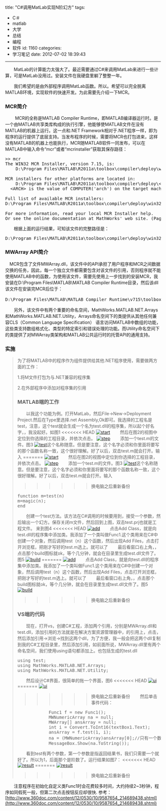 title: "C#调用MatLab实现N阶幻方"
tags:
  - C＃
  - matlab
  - 大学
  - 总结
  - 编程
  - 软件
id: 1160
categories:
  - 学习笔记
date: 2012-07-02 18:39:43
---

　　MatLab的计算能力太强大了。最近需要通过C#来调用MatLab来进行一些计算，可是MatLab没用过。安装文件在我硬盘里躺了整整一年。

　　我们希望的是由外部程序调用MatLab函数。所以。希望可以完全脱离MATLAB环境，实现软件的快速开发。为此需要先介绍一下MCR。

### MCR简介

　　 MCR的全称是MATLAB Compiler Runtime，即MATLAB编译器运行时。是一个由MATLAB共享类库构成的执行引擎，他能够使MATLAB文件在没有MATLAB的机器上运行。这一点和.NET Framework相对于.NET程序一样，即为程序的运行提供了底层支持。当发布程序的时候，需要将MCR也打包进来，这样没有MATLAB的机器上也能执行，MCR随MATLAB软件一同发布，可以在MATLAB中输入命令“mcr”或者“mcrinstaller”获取其保存路径：

<pre class="lang:default decode:true " >&gt;&gt; mcr
The WIN32 MCR Installer, version 7.15, is:
    D:\Program Files\MATLAB\R2011a\toolbox\compiler\deploy\win32\MCRInstaller.exe

MCR installers for other platforms are located in:
    D:\Program Files\MATLAB\R2011a\toolbox\compiler\deploy\&lt;ARCH&gt;
  &lt;ARCH&gt; is the value of COMPUTER('arch') on the target machine.

Full list of available MCR installers:
D:\Program Files\MATLAB\R2011a\toolbox\compiler\deploy\win32\MCRInstaller.exe

For more information, read your local MCR Installer help.
Or see the online documentation at MathWorks' web site. (Page may load slowly.)</pre> 

　　根据上面的运行结果，可知该文件的完整路径是：

<pre class="lang:default decode:true " >D:\Program Files\MATLAB\R2011a\toolbox\compiler\deploy\win32\MCRInstaller.exe</pre> 

### MWArray API简介

 　MCR包含了文件MWArray.dll，该文件中的API承担了用户程序和MCR之间数据交换的任务，因此，每一个独立文件都需要包含对该文件的引用，否则程序就不能使用MATLAB中的函数，为使用该文件，需要先使用上一步找到的安装MCR，我安装在D:\Program Files\MATLAB\MATLAB Compiler Runtime目录，然后该dll该文件在安装完MCR后位于：

<pre class="lang:default decode:true " >D:\Program Files\MATLAB\MATLAB Compiler Runtime\v715\toolbox\dotnetbuilder\bin\win32\v2.0，名字是MWArray.dll，</pre> 

　　另外，该文件中有两个重要的命名空间，MathWorks.MATLAB.NET.Arrays和MathWorks.MATLAB.NET.Utility，Arrays命名空间下的类提供从其他任何兼容CLS（Common Language Specification） 语言访问MATLAB中数组的功能，这些类支持数组格式化、类型的特定索引和错误处理的功能。而Utility命名空间下的类提供了对MWArray类架构和MATLAB公共运行时的托管API的通用支持。

### 实施

> 为了将MATLAB中的程序作为组件提供给其他.NET程序使用，需要做两方面的工作：
> 
> 1.将M文件打包为与.NET兼容的程序集
> 
> 2.在外部程序中添加对程序集的引用
> 
> ### MATLAB端的工作
> 
> 　　以我这个功能为例。打开MatLab，然后File->New->Deployment Project.然后在Type里选择.net Assembly,Ok即可。我选择的工程名是test，注意，这个test就会生成一个名为test.dll的程序集，所以起个好名字，，我没起好。如图1
<<<<<<< HEAD
> [![]({{BASE_PATH}}/images/494daca0321a65539ea6b2c7d6d3155345c3c32d.jpg "start")](http://leaverimage.b0.upaiyun.com/23964_o.jpg)
> 　　然后在图2的视图中定位到你选择的工程目录，并依次点击。
> [![]({{BASE_PATH}}/images/b2e74076bfe76e6aeac6b3b7365668d2f23431fe.jpg "step")](http://leaverimage.b0.upaiyun.com/23966_o.jpg)
> 　　添加一个test.m的文件。图3
> [![]({{BASE_PATH}}/images/110d97e0942789e04445dd3d3eee89873c49de11.jpg "test")](http://leaverimage.b0.upaiyun.com/23965_o.jpg)这个名称随意。但是要注意，这个名字必须和你里面将要写的那个函数名称一致，这个很好理解。好了以后，双击test.m就会打开。输入
=======
> [![](/images/494daca0321a65539ea6b2c7d6d3155345c3c32d.jpg "start")](http://leaverimage.b0.upaiyun.com/23964_o.jpg)
> 　　然后在图2的视图中定位到你选择的工程目录，并依次点击。
> [![](/images/b2e74076bfe76e6aeac6b3b7365668d2f23431fe.jpg "step")](http://leaverimage.b0.upaiyun.com/23966_o.jpg)
> 　　添加一个test.m的文件。图3
> [![](/images/110d97e0942789e04445dd3d3eee89873c49de11.jpg "test")](http://leaverimage.b0.upaiyun.com/23965_o.jpg)这个名称随意。但是要注意，这个名字必须和你里面将要写的那个函数名称一致，这个很好理解。好了以后，双击test.m就会打开。输入
>>>>>>> 换电脑之后重新备份
> 
> <pre class="lang:default decode:true " >function m=test(n)
> m=magic(n);
> end</pre> 
> 
> 　　创建一个test方法。该方法在C#调用的时候要用到，接受一个参数，然后输出一个幻方。保存关闭m文件，然后回到上图，双击test.prj也就是工程文件。
> 来到图4
<<<<<<< HEAD
> [![]({{BASE_PATH}}/images/5ab49b4504bc1aba33d62b3c2cfbf897656c751d.jpg "add")](http://leaverimage.b0.upaiyun.com/23967_o.jpg)
> 　　点击Add Class，就是向test.dll的程序集中添加类。我添加了一个类叫做Func1.这个类用来在C#中创建一个对象，然后调用test（n）这个函数，然后出现Add Files，点击打开浏览框，把刚才写好的test.m选上。就可以了
> 　　最后看窗口右上角，，点击那个build图标就ok，等个几分钟，就会在目录里生成test.dll文件了。图5
> [![]({{BASE_PATH}}/images/4e21f5823ece422097e73e2321e43b3b09a2cb7a.jpg "build")](http://leaverimage.b0.upaiyun.com/23968_o.jpg)
=======
> [![](/images/5ab49b4504bc1aba33d62b3c2cfbf897656c751d.jpg "add")](http://leaverimage.b0.upaiyun.com/23967_o.jpg)
> 　　点击Add Class，就是向test.dll的程序集中添加类。我添加了一个类叫做Func1.这个类用来在C#中创建一个对象，然后调用test（n）这个函数，然后出现Add Files，点击打开浏览框，把刚才写好的test.m选上。就可以了
> 　　最后看窗口右上角，，点击那个build图标就ok，等个几分钟，就会在目录里生成test.dll文件了。图5
> [![](/images/4e21f5823ece422097e73e2321e43b3b09a2cb7a.jpg "build")](http://leaverimage.b0.upaiyun.com/23968_o.jpg)
>>>>>>> 换电脑之后重新备份
> 
> ### VS端的代码
> 
> 　　现在，打开vs，创建C#工程，添加两个引用，分别是MWArray.dll和test.dll，添加引用的方法就是在解决方案资源管理器中，的引用上，点击，然后添加引用->浏览->找到这两个dll，为了方便，我一般会把这两个dll复制到我的C#工程目录里，然后添加引用，如前面所说，MWArray.dll里有两个命名空间，我们使用using语句都添加上。也包括生成的test.dll
> 
> <pre class="lang:c# decode:true " >using test;
> using MathWorks.MATLAB.NET.Arrays;
> using MathWorks.MATLAB.NET.Utility;</pre> 
> 
> 　　然后设计C#界面，很简单的拖一个界面，图6
<<<<<<< HEAD
> [![]({{BASE_PATH}}/images/07a97d0fe021665574597469b813e53dc6b48677.jpg "ui")](http://leaverimage.b0.upaiyun.com/23969_o.jpg)
=======
> [![](/images/07a97d0fe021665574597469b813e53dc6b48677.jpg "ui")](http://leaverimage.b0.upaiyun.com/23969_o.jpg)
>>>>>>> 换电脑之后重新备份
> 　　然后单击事件代码：
> 
> <pre class="lang:c# decode:true " >            Func1 f = new Func1(); 
>             MWNumericArray na = null;
>             MWArray[] ansArray = null; 
>             int i = Convert.ToInt16(textBox1.Text); 
>             ansArray = f.test(1, i); 
>             na = (MWNumericArray)ansArray[0];//只有一个数组返回
>             MessageBox.Show(na.ToString());</pre> 
> 　　看到test有两个参数，第一个参数是指返回结果书，我们只需要一个就好了。所以为1，后面那个是阶数了。运行结果如图7：
<<<<<<< HEAD
> [![]({{BASE_PATH}}/images/891d04e30b4742ae3ca5b851d5fc379cc3d10950.jpg "result")](http://leaverimage.b0.upaiyun.com/23970_o.jpg)
=======
> [![](/images/891d04e30b4742ae3ca5b851d5fc379cc3d10950.jpg "result")](http://leaverimage.b0.upaiyun.com/23970_o.jpg)
>>>>>>> 换电脑之后重新备份

　　注意程序在初始化自定义类Func1时会花费较多时间，大约持续2~3秒钟，程序如同假死一般，但第二次点击按钮反应却很快.
参考：
    [http://www.360doc.com/content/12/0530/10/9587654_214689438.shtml](http://www.360doc.com/content/12/0530/10/9587654_214689438.shtml)